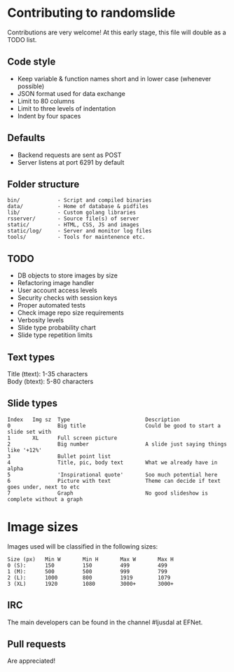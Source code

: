 # Contributing to randomslide
Contributions are very welcome! At this early stage, this file will double as a TODO list.

## Code style
* Keep variable & function names short and in lower case (whenever possible)
* JSON format used for data exchange
* Limit to 80 columns
* Limit to three levels of indentation
* Indent by four spaces

## Defaults
* Backend requests are sent as POST
* Server listens at port 6291 by default

## Folder structure
```
bin/            - Script and compiled binaries
data/           - Home of database & pidfiles
lib/            - Custom golang libraries
rsserver/       - Source file(s) of server
static/         - HTML, CSS, JS and images
static/log/     - Server and monitor log files
tools/          - Tools for maintenence etc.
```

## TODO
* DB objects to store images by size
* Refactoring image handler
* User account access levels
* Security checks with session keys
* Proper automated tests
* Check image repo size requirements
* Verbosity levels
* Slide type probability chart
* Slide type repetition limits

## Text types
Title (ttext): 1-35 characters  
Body (btext): 5-80 characters

## Slide types
```
Index   Img sz  Type                        Description
0               Big title                   Could be good to start a slide set with
1       XL      Full screen picture
2               Big number                  A slide just saying things like '+12%'
3               Bullet point list
4               Title, pic, body text       What we already have in alpha
5               'Inspirational quote'       Soo much potential here
6               Picture with text           Theme can decide if text goes under, next to etc
7               Graph                       No good slideshow is complete without a graph
```

# Image sizes
Images used will be classified in the following sizes:
```
Size (px)   Min W       Min H       Max W       Max H
0 (S):      150         150         499         499
1 (M):      500         500         999         799
2 (L):      1000        800         1919        1079
3 (XL)      1920        1080        3000+       3000+
```

## IRC
The main developers can be found in the channel #ljusdal at EFNet.

## Pull requests
Are appreciated!
